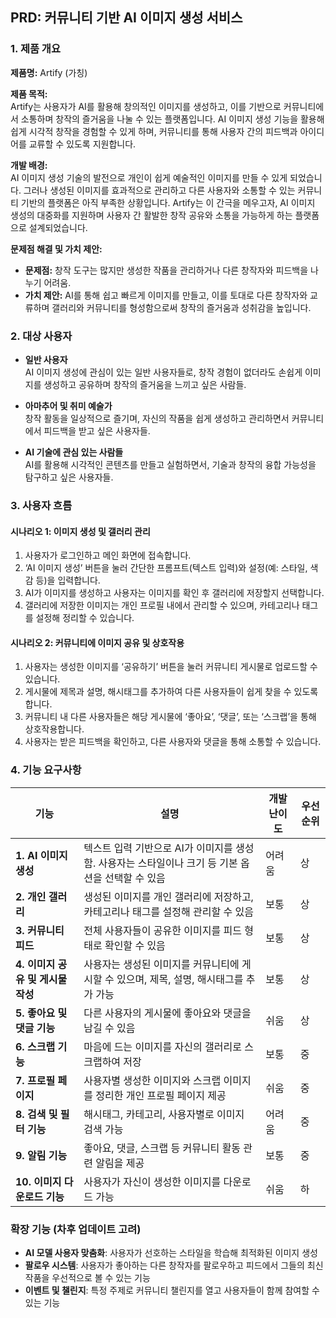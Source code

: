 ## PRD: 커뮤니티 기반 AI 이미지 생성 서비스

### 1. 제품 개요

**제품명:** Artify (가칭)

**제품 목적:**  
Artify는 사용자가 AI를 활용해 창의적인 이미지를 생성하고, 이를 기반으로 커뮤니티에서 소통하며 창작의 즐거움을 나눌 수 있는 플랫폼입니다. AI 이미지 생성 기능을 활용해 쉽게 시각적 창작을 경험할 수 있게 하며, 커뮤니티를 통해 사용자 간의 피드백과 아이디어를 교류할 수 있도록 지원합니다.

**개발 배경:**  
AI 이미지 생성 기술의 발전으로 개인이 쉽게 예술적인 이미지를 만들 수 있게 되었습니다. 그러나 생성된 이미지를 효과적으로 관리하고 다른 사용자와 소통할 수 있는 커뮤니티 기반의 플랫폼은 아직 부족한 상황입니다. Artify는 이 간극을 메우고자, AI 이미지 생성의 대중화를 지원하며 사용자 간 활발한 창작 공유와 소통을 가능하게 하는 플랫폼으로 설계되었습니다.

**문제점 해결 및 가치 제안:**  
- **문제점:** 창작 도구는 많지만 생성한 작품을 관리하거나 다른 창작자와 피드백을 나누기 어려움.
- **가치 제안:** AI를 통해 쉽고 빠르게 이미지를 만들고, 이를 토대로 다른 창작자와 교류하며 갤러리와 커뮤니티를 형성함으로써 창작의 즐거움과 성취감을 높입니다.

### 2. 대상 사용자

- **일반 사용자**  
  AI 이미지 생성에 관심이 있는 일반 사용자들로, 창작 경험이 없더라도 손쉽게 이미지를 생성하고 공유하며 창작의 즐거움을 느끼고 싶은 사람들.
  
- **아마추어 및 취미 예술가**  
  창작 활동을 일상적으로 즐기며, 자신의 작품을 쉽게 생성하고 관리하면서 커뮤니티에서 피드백을 받고 싶은 사용자들.
  
- **AI 기술에 관심 있는 사람들**  
  AI를 활용해 시각적인 콘텐츠를 만들고 실험하면서, 기술과 창작의 융합 가능성을 탐구하고 싶은 사용자들.

### 3. 사용자 흐름

#### 시나리오 1: 이미지 생성 및 갤러리 관리
1. 사용자가 로그인하고 메인 화면에 접속합니다.
2. ‘AI 이미지 생성’ 버튼을 눌러 간단한 프롬프트(텍스트 입력)와 설정(예: 스타일, 색감 등)을 입력합니다.
3. AI가 이미지를 생성하고 사용자는 이미지를 확인 후 갤러리에 저장할지 선택합니다.
4. 갤러리에 저장한 이미지는 개인 프로필 내에서 관리할 수 있으며, 카테고리나 태그를 설정해 정리할 수 있습니다.

#### 시나리오 2: 커뮤니티에 이미지 공유 및 상호작용
1. 사용자는 생성한 이미지를 ‘공유하기’ 버튼을 눌러 커뮤니티 게시물로 업로드할 수 있습니다.
2. 게시물에 제목과 설명, 해시태그를 추가하여 다른 사용자들이 쉽게 찾을 수 있도록 합니다.
3. 커뮤니티 내 다른 사용자들은 해당 게시물에 ‘좋아요’, ‘댓글’, 또는 ‘스크랩’을 통해 상호작용합니다.
4. 사용자는 받은 피드백을 확인하고, 다른 사용자와 댓글을 통해 소통할 수 있습니다.

### 4. 기능 요구사항

| 기능 | 설명 | 개발 난이도 | 우선순위 |
|------|------|-------------|----------|
| **1. AI 이미지 생성** | 텍스트 입력 기반으로 AI가 이미지를 생성함. 사용자는 스타일이나 크기 등 기본 옵션을 선택할 수 있음 | 어려움 | 상 |
| **2. 개인 갤러리** | 생성된 이미지를 개인 갤러리에 저장하고, 카테고리나 태그를 설정해 관리할 수 있음 | 보통 | 상 |
| **3. 커뮤니티 피드** | 전체 사용자들이 공유한 이미지를 피드 형태로 확인할 수 있음 | 보통 | 상 |
| **4. 이미지 공유 및 게시물 작성** | 사용자는 생성된 이미지를 커뮤니티에 게시할 수 있으며, 제목, 설명, 해시태그를 추가 가능 | 보통 | 상 |
| **5. 좋아요 및 댓글 기능** | 다른 사용자의 게시물에 좋아요와 댓글을 남길 수 있음 | 쉬움 | 상 |
| **6. 스크랩 기능** | 마음에 드는 이미지를 자신의 갤러리로 스크랩하여 저장 | 보통 | 중 |
| **7. 프로필 페이지** | 사용자별 생성한 이미지와 스크랩 이미지를 정리한 개인 프로필 페이지 제공 | 쉬움 | 중 |
| **8. 검색 및 필터 기능** | 해시태그, 카테고리, 사용자별로 이미지 검색 가능 | 어려움 | 중 |
| **9. 알림 기능** | 좋아요, 댓글, 스크랩 등 커뮤니티 활동 관련 알림을 제공 | 보통 | 중 |
| **10. 이미지 다운로드 기능** | 사용자가 자신이 생성한 이미지를 다운로드 가능 | 쉬움 | 하 |

### 확장 기능 (차후 업데이트 고려)

- **AI 모델 사용자 맞춤화**: 사용자가 선호하는 스타일을 학습해 최적화된 이미지 생성
- **팔로우 시스템**: 사용자가 좋아하는 다른 창작자를 팔로우하고 피드에서 그들의 최신 작품을 우선적으로 볼 수 있는 기능
- **이벤트 및 챌린지**: 특정 주제로 커뮤니티 챌린지를 열고 사용자들이 함께 참여할 수 있는 기능